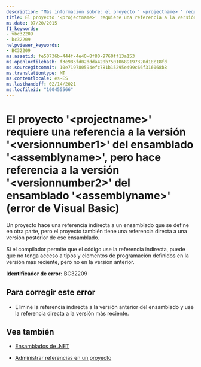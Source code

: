 ```yaml
---
description: "Más información sobre: el proyecto ' <projectname> ' requiere una referencia a la versión ' <versionnumber1> ' del ensamblado ' <assemblyname> ', pero hace referencia a la versión ' <versionnumber2> ' del ensamblado ' <assemblyname> ' (error de Visual Basic)"
title: El proyecto '<projectname>' requiere una referencia a la versión '<versionnumber1>' del ensamblado '<assemblyname>', pero hace referencia a la versión '<versionnumber2>' del ensamblado '<assemblyname>' (error de Visual Basic)
ms.date: 07/20/2015
f1_keywords:
- vbc32209
- bc32209
helpviewer_keywords:
- BC32209
ms.assetid: fe50736b-444f-4e40-8f80-9760ff13a153
ms.openlocfilehash: f3e985fd02ddda420b75010689197320d18c18fd
ms.sourcegitcommit: 10e719780594efc781b15295e499c66f316068b8
ms.translationtype: MT
ms.contentlocale: es-ES
ms.lasthandoff: 02/14/2021
ms.locfileid: "100455566"
---
```

# <a name="project-projectname-requires-a-reference-to-version-versionnumber1-of-assembly-assemblyname-but-references-version-versionnumber2-of-assembly-assemblyname-visual-basic-error"></a>El proyecto '\<projectname>' requiere una referencia a la versión '\<versionnumber1>' del ensamblado '\<assemblyname>', pero hace referencia a la versión '\<versionnumber2>' del ensamblado '\<assemblyname>' (error de Visual Basic)

Un proyecto hace una referencia indirecta a un ensamblado que se define en otra parte, pero el proyecto también tiene una referencia directa a una versión posterior de ese ensamblado.  
  
 Si el compilador permite que el código use la referencia indirecta, puede que no tenga acceso a tipos y elementos de programación definidos en la versión más reciente, pero no en la versión anterior.  
  
 **Identificador de error:** BC32209  
  
## <a name="to-correct-this-error"></a>Para corregir este error  
  
- Elimine la referencia indirecta a la versión anterior del ensamblado y use la referencia directa a la versión más reciente.  
  
## <a name="see-also"></a>Vea también

- [Ensamblados de .NET](../../standard/assembly/index.md)

- [Administrar referencias en un proyecto](/visualstudio/ide/managing-references-in-a-project)
